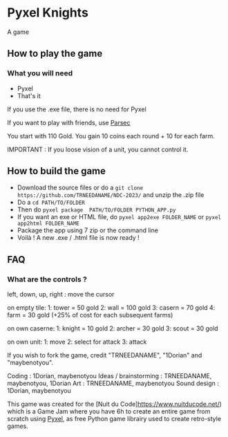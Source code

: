 # Pyxel Knights

A game

## How to play the game

### What you will need

- Pyxel
- That's it

If you use the .exe file, there is no need for Pyxel

If you want to play with friends, use [Parsec](https://parsec.app/)

You start with 110 Gold. You gain 10 coins each round + 10 for each farm.

IMPORTANT : If you loose vision of a unit, you cannot control it.

## How to build the game

- Download the source files or do a `git clone https://github.com/TRNEEDANAME/NDC-2023/` and unzip the .zip file
- Do a `cd PATH/TO/FOLDER`
- Then do `pyxel package  PATH/TO/FOLDER PYTHON_APP.py`
- If you want an exe or HTML file, do `pyxel app2exe FOLDER_NAME` or `pyxel app2html FOLDER_NAME`
- Package the app using 7 zip or the command line
- Voilà ! A new .exe / .html file is now ready !

## FAQ

### What are the controls ?

left, down, up, right : move the cursor

on empty tile:
1: tower = 50 gold
2: wall = 100 gold
3: casern = 70 gold
4: farm = 30 gold (+25% of cost for each subsequent farms)

on own caserne:
1: knight = 10 gold
2: archer = 30 gold
3: scout = 30 gold

on own unit:
1: move 
2: select for attack
3: attack

If you wish to fork the game, credit "TRNEEDANAME", "1Dorian" and "maybenotyou".

Coding : 1Dorian, maybenotyou
Ideas / brainstorming : TRNEEDANAME, maybenotyou, 1Dorian
Art : TRNEEDANAME, maybenotyou
Sound design : 1Dorian, maybenotyou

This game was created for the [Nuit du Code]https://www.nuitducode.net/) which is a Game Jam where you have 6h to create an entire game from scratch using [Pyxel](https://github.com/kitao/pyxel), as free Python game librairy used to create retro-style games.

